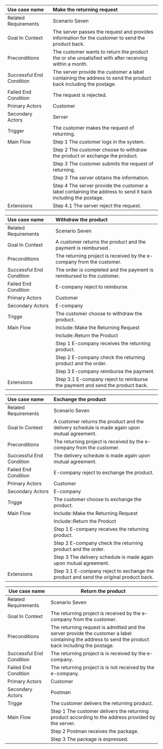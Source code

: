 | Use case name            | Make the returning request               |
| :----------------------- | :--------------------------------------- |
| Related Requirements     | Scenario Seven                           |
| Goal In Context          | The server passes the request and provides information for the customer to send the product back. |
| Preconditions            | The customer wants to return the product the or she unsatisfied with after receiving within a month. |
| Successful End Condition | The server provide the customer a label containing the address to send the product back including the postage. |
| Failed End Condition     | The request is rejected.                 |
| Primary Actors           | Customer                                 |
| Secondary Actors         | Server                                   |
| Trigger                  | The customer makes the request of returning. |
| Main Flow                | Step 1 The customer logs in the system.  |
|                          | Step 2 The customer choose to withdraw the product or exchange the product. |
|                          | Step 3 The customer submits the request of returning. |
|                          | Step 3 The server obtains the information. |
|                          | Step 4 The server provide the customer a label containing the address to send it back including the postage. |
| Extensions               | Step 4.1 The server reject the request.  |

| Use case name            | Withdraw the product                     |
| :----------------------- | :--------------------------------------- |
| Related Requirements     | Scenario Seven                           |
| Goal In Context          | A customer returns the product and the payment is reimbursed . |
| Preconditions            | The returning project is received by the e-company from the customer. |
| Successful End Condition | The order is completed and  the payment is reimbursed to the customer. |
| Failed End Condition     | E-company reject to reimburse.           |
| Primary Actors           | Customer                                 |
| Secondary Actors         | E-company                                |
| Trigge                   | The customer choose to withdraw the product. |
| Main Flow                | Include::Make the Returning Request      |
|                          | Include::Return the Product              |
|                          | Step 1 E-company receives the returning product. |
|                          | Step 2 E-company check the returning product and the order. |
|                          | Step 3 E-company reimburse the payment.  |
| Extensions               | Step 3.1 E-company reject to reimburse the payment and send the product back. |

| Use case name            | Exchange the product                     |
| :----------------------- | :--------------------------------------- |
| Related Requirements     | Scenario Seven                           |
| Goal In Context          | A customer returns the product and the delivery schedule is made again upon mutual agreement. |
| Preconditions            | The returning project is received by the e-company from the customer. |
| Successful End Condition | The delivery schedule is made again upon mutual agreement. |
| Failed End Condition     | E-company reject to exchange the product. |
| Primary Actors           | Customer                                 |
| Secondary Actors         | E-company                                |
| Trigge                   | The customer choose to exchange the product. |
| Main Flow                | Include::Make the Returning Request      |
|                          | Include::Return the Product              |
|                          | Step 1 E-company receives the returning product. |
|                          | Step 2 E-company check the returning product and the order. |
|                          | Step 3 The delivery schedule is made again upon mutual agreement. |
| Extensions               | Step 3.1 E-company reject to exchange the product and send the original product back. |

| Use case name            | Return the product                       |
| ------------------------ | ---------------------------------------- |
| Related Requirements     | Scenario Seven                           |
| Goal In Context          | The returning project is received by the e-company from the customer. |
| Preconditions            | The returning request is admitted and the server provide the customer a label containing the address to send the product back including the postage. |
| Successful End Condition | The returning project is is received by the e-company. |
| Failed End Condition     | The returning project is is not received by the e-company. |
| Primary Actors           | Customer                                 |
| Secondary Actors         | Postman                                  |
| Trigge                   | The customer delivers the returning product. |
| Main Flow                | Step 1 The customer delivers the returning product according to the address provided by the  server. |
|                          | Step 2 Postman receives the package.     |
|                          | Step 3 The package is expressed.         |


